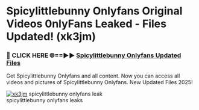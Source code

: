 # Spicylittlebunny Onlyfans Original Videos 0nlyFans Leaked - Files Updated! (xk3jm)

<h3>🔴 CLICK HERE 🌐==►► <a href="https://tinyurl.com/3hn5wdd3" rel="nofollow">Spicylittlebunny Onlyfans Updated Files</a></h3>

Get Spicylittlebunny Onlyfans and all content. Now you can access all videos and pictures of Spicylittlebunny Onlyfans. New Updated Files 2025!

[![xk3jm](https://i.imgur.com/4HnBqBT.gif)](https://tinyurl.com/3hn5wdd3)
spicylittlebunny onlyfans leak<br>
spicylittlebunny onlyfans leaks